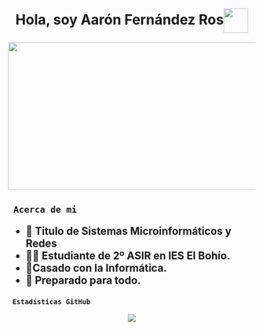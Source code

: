 
 <h1 align="center">Hola, soy Aarón Fernández Ros<img src="https://media0.giphy.com/media/v1.Y2lkPTc5MGI3NjExbWhkcm55am51cXRpaXV1ajg1M2RzYmI3a2Y1eHZidWlyZmY5d3J6OSZlcD12MV9pbnRlcm5hbF9naWZfYnlfaWQmY3Q9cw/fH9fGvJBnkdQ1hPqmZ/giphy.webp" height="50px" style="vertical-align: middle;"></h1>
 <img src=https://i.pinimg.com/originals/f9/92/cf/f992cf792b8cbd980ad1f341825fe610.gif width=1000px height=300px style="vertical-align: middle;"></h1>
<h2><code> Acerca de mi </code>

- 📜 Titulo de Sistemas Microinformáticos y Redes
- 👨‍🎓 Estudiante de 2º ASIR en IES El Bohío.
- 🤵Casado con la Informática.
- 🔋 Preparado para todo.
</h2>
<h3><code> Estadísticas GitHub </code></h3>
<div align="center"><img src="https://github-readme-stats.vercel.app/api?username=AaronFernandezRos&show_icons=true&count_private=true&hide_border=true"/></div>  


